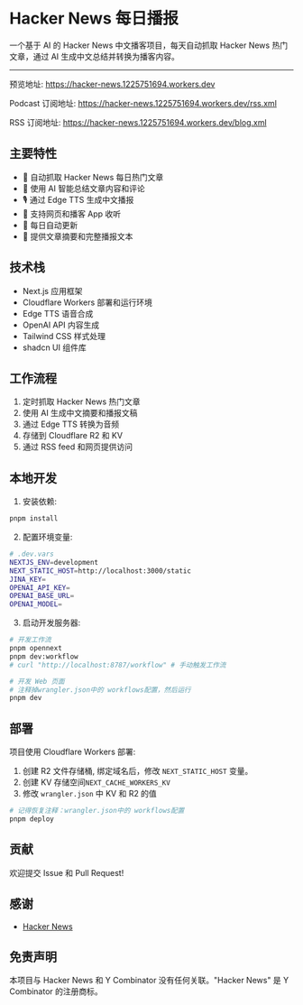 # Hacker News 每日播报

一个基于 AI 的 Hacker News 中文播客项目，每天自动抓取 Hacker News 热门文章，通过 AI 生成中文总结并转换为播客内容。

---

预览地址: <https://hacker-news.1225751694.workers.dev>

Podcast 订阅地址: <https://hacker-news.1225751694.workers.dev/rss.xml>

RSS 订阅地址: <https://hacker-news.1225751694.workers.dev/blog.xml>

## 主要特性

- 🤖 自动抓取 Hacker News 每日热门文章
- 🎯 使用 AI 智能总结文章内容和评论
- 🎙️ 通过 Edge TTS 生成中文播报
- 📱 支持网页和播客 App 收听
- 🔄 每日自动更新
- 📝 提供文章摘要和完整播报文本

## 技术栈

- Next.js 应用框架
- Cloudflare Workers 部署和运行环境
- Edge TTS 语音合成
- OpenAI API 内容生成
- Tailwind CSS 样式处理
- shadcn UI 组件库

## 工作流程

1. 定时抓取 Hacker News 热门文章
2. 使用 AI 生成中文摘要和播报文稿
3. 通过 Edge TTS 转换为音频
4. 存储到 Cloudflare R2 和 KV
5. 通过 RSS feed 和网页提供访问

## 本地开发

1. 安装依赖:

```bash
pnpm install
```

2. 配置环境变量:

```bash
# .dev.vars
NEXTJS_ENV=development
NEXT_STATIC_HOST=http://localhost:3000/static
JINA_KEY=
OPENAI_API_KEY=
OPENAI_BASE_URL=
OPENAI_MODEL=
```

3. 启动开发服务器:

```bash
# 开发工作流
pnpm opennext
pnpm dev:workflow
# curl "http://localhost:8787/workflow" # 手动触发工作流

# 开发 Web 页面
# 注释掉wrangler.json中的 workflows配置，然后运行
pnpm dev
```

## 部署

项目使用 Cloudflare Workers 部署:

1. 创建 R2 文件存储桶, 绑定域名后，修改 `NEXT_STATIC_HOST` 变量。
2. 创建 KV 存储空间`NEXT_CACHE_WORKERS_KV`
3. 修改 `wrangler.json` 中 KV 和 R2 的值

```bash
# 记得恢复注释：wrangler.json中的 workflows配置
pnpm deploy
```

## 贡献

欢迎提交 Issue 和 Pull Request!

## 感谢

- [Hacker News](https://github.com/ccbikai/hacker-news)

## 免责声明

本项目与 Hacker News 和 Y Combinator 没有任何关联。"Hacker News" 是 Y Combinator 的注册商标。
